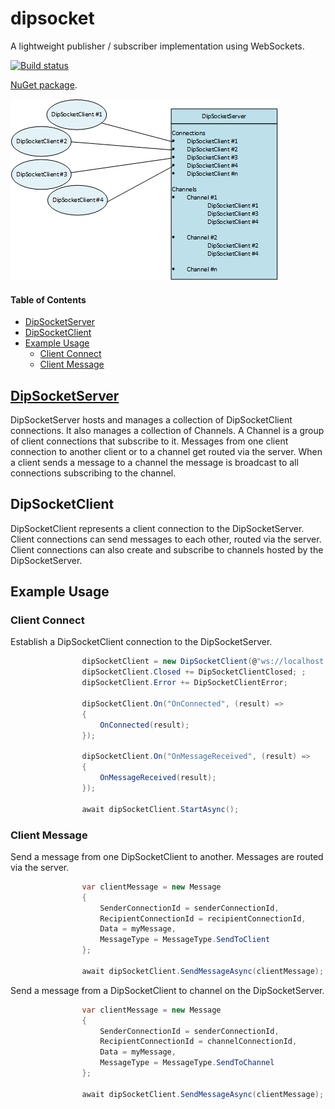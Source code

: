 # dipsocket

A lightweight publisher / subscriber implementation using WebSockets.

[![Build status](https://ci.appveyor.com/api/projects/status/2v4p02f4xrav4oeq?svg=true)](https://ci.appveyor.com/project/grantcolley/dipsocket)

[NuGet package](https://www.nuget.org/packages/DipSocket/).

![Alt text](/README-images/dipsocket.png?raw=true "DipSocket")

#### Table of Contents
* [DipSocketServer](#dipsocketserver)
* [DipSocketClient](#dipsocketclient)
* [Example Usage](#example-usage)
  * [Client Connect](#client-connect)
  * [Client Message](#client-message)

## [DipSocketServer](https://github.com/grantcolley/dipsocket/blob/master/src/DipSocket/Server/DipSocketServer.cs)
DipSocketServer hosts and manages a collection of DipSocketClient connections. It also manages a collection of Channels. A Channel is a group of client connections that subscribe to it. Messages from one client connection to another client or to a channel get routed via the server. When a client sends a message to a channel the message is broadcast to all connections subscribing to the channel.

## DipSocketClient
DipSocketClient represents a client connection to the DipSocketServer. Client connections can send messages to each other, routed via the server. Client connections can also create and subscribe to channels hosted by the DipSocketServer.

## Example Usage

### Client Connect
Establish a DipSocketClient connection to the DipSocketServer.
```C#
                dipSocketClient = new DipSocketClient(@"ws://localhost:6000/chat", "clientId");
                dipSocketClient.Closed += DipSocketClientClosed; ;
                dipSocketClient.Error += DipSocketClientError;

                dipSocketClient.On("OnConnected", (result) =>
                {
                    OnConnected(result);
                });

                dipSocketClient.On("OnMessageReceived", (result) =>
                {
                    OnMessageReceived(result);
                });

                await dipSocketClient.StartAsync();
```

### Client Message
Send a message from one DipSocketClient to another. Messages are routed via the server.
```C#
                var clientMessage = new Message
                {
                    SenderConnectionId = senderConnectionId,
                    RecipientConnectionId = recipientConnectionId,
                    Data = myMessage,
                    MessageType = MessageType.SendToClient
                };
                
                await dipSocketClient.SendMessageAsync(clientMessage);
```

Send a message from a DipSocketClient to channel on the DipSocketServer.
```C#
                var clientMessage = new Message
                {
                    SenderConnectionId = senderConnectionId,
                    RecipientConnectionId = channelConnectionId,
                    Data = myMessage,
                    MessageType = MessageType.SendToChannel
                };
                
                await dipSocketClient.SendMessageAsync(clientMessage);
```
